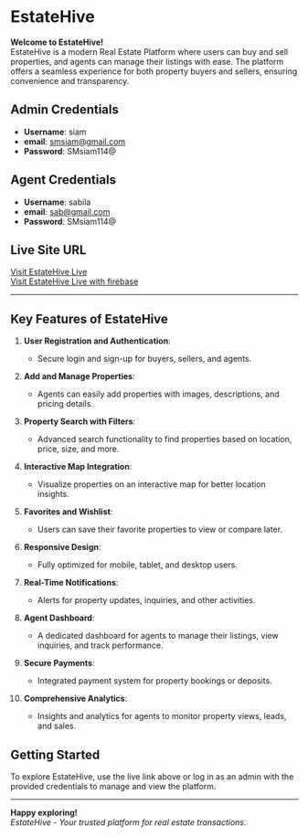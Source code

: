 # EstateHive  

**Welcome to EstateHive!**  
EstateHive is a modern Real Estate Platform where users can buy and sell properties, and agents can manage their listings with ease. The platform offers a seamless experience for both property buyers and sellers, ensuring convenience and transparency.  

## Admin Credentials  
- **Username**: siam  
- **email**: 	smsiam@gmail.com 
- **Password**: SMsiam114@ 

## Agent Credentials  
- **Username**: sabila 
- **email**: 	sab@gmail.com 
- **Password**: SMsiam114@  

## Live Site URL  
[Visit EstateHive Live](https://estatehive-357ff.web.app/)  
[Visit EstateHive Live with firebase](https://estatehive-357ff.firebaseapp.com/)  

---

## Key Features of EstateHive  

1. **User Registration and Authentication**:  
   - Secure login and sign-up for buyers, sellers, and agents.  

2. **Add and Manage Properties**:  
   - Agents can easily add properties with images, descriptions, and pricing details.  

3. **Property Search with Filters**:  
   - Advanced search functionality to find properties based on location, price, size, and more.  

4. **Interactive Map Integration**:  
   - Visualize properties on an interactive map for better location insights.  

5. **Favorites and Wishlist**:  
   - Users can save their favorite properties to view or compare later.  

6. **Responsive Design**:  
   - Fully optimized for mobile, tablet, and desktop users.  

7. **Real-Time Notifications**:  
   - Alerts for property updates, inquiries, and other activities.  

8. **Agent Dashboard**:  
   - A dedicated dashboard for agents to manage their listings, view inquiries, and track performance.  

9. **Secure Payments**:  
   - Integrated payment system for property bookings or deposits.  

10. **Comprehensive Analytics**:  
    - Insights and analytics for agents to monitor property views, leads, and sales.  

## Getting Started  

To explore EstateHive, use the live link above or log in as an admin with the provided credentials to manage and view the platform.  

---

**Happy exploring!**  
*EstateHive - Your trusted platform for real estate transactions.*  

